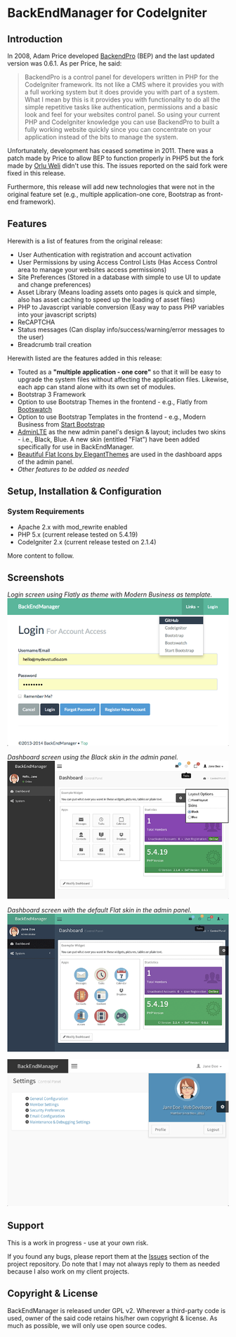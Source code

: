 # BackEndManager for CodeIgniter

## Introduction

In 2008, Adam Price developed [BackendPro](http://ellislab.com/forums/viewthread/76078/) (BEP) and the last updated version was 0.6.1. As per Price, he said:

> BackendPro is a control panel for developers written in PHP for the CodeIgniter framework. Its not like a CMS where it provides you with a full working system but it does provide you with part of a system. What I mean by this is it provides you with functionality to do all the simple repetitive tasks like authentication, permissions and a basic look and feel for your websites control panel. So using your current PHP and CodeIgniter knowledge you can use BackendPro to built a fully working website quickly since you can concentrate on your application instead of the bits to manage the system.

Unfortunately, development has ceased sometime in 2011. There was a patch made by Price to allow BEP to function properly in PHP5 but the fork made by [Orlu Weli](https://github.com/broswilli/BackEndManager) didn't use this. The issues reported on the said fork were fixed in this release.

Furthermore, this release will add new technologies that were not in the original feature set (e.g., multiple application-one core, Bootstrap as front-end framework).

## Features

Herewith is a list of features from the original release:

* User Authentication with registration and account activation
* User Permissions by using Access Control Lists (Has Access Control area to manage your websites access permissions)
* Site Preferences (Stored in a database with simple to use UI to update and change preferences)
* Asset Library (Means loading assets onto pages is quick and simple, also has asset caching to speed up the loading of asset files)
* PHP to Javascript variable conversion (Easy way to pass PHP variables into your javascript scripts)
* ReCAPTCHA
* Status messages (Can display info/success/warning/error messages to the user)
* Breadcrumb trail creation

Herewith listed are the features added in this release:

* Touted as a **"multiple application - one core"** so that it will be easy to upgrade the system files without affecting the application files. Likewise, each app can stand alone with its own set of modules.
* Bootstrap 3 Framework
* Option to use Bootstrap Themes in the frontend - e.g., Flatly from [Bootswatch](http://bootswatch.com/)
* Option to use Bootstrap Templates in the frontend - e.g., Modern Business from [Start Bootstrap](http://startbootstrap.com/)
* [AdminLTE](http://almsaeedstudio.com) as the new admin panel's design & layout; includes two skins - i.e., Black, Blue. A new skin (entitled "Flat") have been added specifically for use in BackEndManager.
* [Beautiful Flat Icons by ElegantThemes](http://www.elegantthemes.com/blog/freebie-of-the-week/beautiful-flat-icons-for-free) are used in the dashboard apps of the admin panel.
* *Other features to be added as needed*

## Setup, Installation & Configuration

### System Requirements

* Apache 2.x with mod_rewrite enabled
* PHP 5.x (current release tested on 5.4.19)
* CodeIgniter 2.x (current release tested on 2.1.4)

More content to follow.

## Screenshots

*Login screen using Flatly as theme with Modern Business as template.*
![screenshot - login](/docs/screens/screenshot-login.png?raw=true)

*Dashboard screen using the Black skin in the admin panel.*
![screenshot - dashboard](/docs/screens/screenshot-dashboard.png?raw=true)

*Dashboard screen with the default Flat skin in the admin panel.*
![screenshot - dashboard - flat](/docs/screens/screenshot-dashboard-flat.png?raw=true)

![screenshot - settings](/docs/screens/screenshot-settings.png?raw=true)

## Support

This is a work in progress - use at your own risk.

If you found any bugs, please report them at the [Issues](https://github.com/reine/BackEndManager/issues) section of the project repository. Do note that I may not always reply to them as needed because I also work on my client projects.

## Copyright & License

BackEndManager is released under GPL v2. Wherever a third-party code is used, owner of the said code retains his/her own copyright & license. As much as possible, we will only use open source codes.

